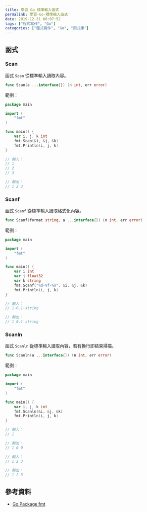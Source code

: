 ```yaml
---
title: 學習 Go 標準輸入函式
permalink: 學習-Go-標準輸入函式
date: 2019-12-31 00:07:52
tags: ["程式寫作", "Go"]
categories: ["程式寫作", "Go", "函式庫"]
---
```


## 函式

### Scan

函式 `Scan` 從標準輸入讀取內容。

```GO
func Scan(a ...interface{}) (n int, err error)
```

範例：

```GO
package main

import (
	"fmt"
)

func main() {
	var i, j, k int
	fmt.Scan(&i, &j, &k)
	fmt.Println(i, j, k)
}

// 輸入：
// 1
// 2
// 3

// 輸出：
// 1 2 3
```

### Scanf

函式 `Scanf` 從標準輸入讀取格式化內容。

```GO
func Scanf(format string, a ...interface{}) (n int, err error)
```

範例：

```GO
package main

import (
	"fmt"
)

func main() {
	var i int
	var j float32
	var k string
	fmt.Scanf("%d-%f-%s", &i, &j, &k)
	fmt.Println(i, j, k)
}

// 輸入：
// 1-0.1-string

// 輸出：
// 1 0.1 string
```

### Scanln

函式 `Scanln` 從標準輸入讀取內容，若有換行即結束掃描。

```GO
func Scanln(a ...interface{}) (n int, err error)
```

範例：

```GO
package main

import (
	"fmt"
)

func main() {
	var i, j, k int
	fmt.Scanln(&i, &j, &k)
	fmt.Println(i, j, k)
}

// 輸入：
// 1

// 輸出：
// 1 0 0

// 輸入：
// 1 2 3

// 輸出：
// 1 2 3
```

## 參考資料

- [Go Package fmt](https://golang.google.cn/pkg/fmt/#Print)

